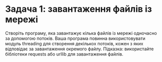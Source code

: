 # Задача 1: завантаження файлів із мережі

Створіть програму, яка завантажує кілька файлів із мережі одночасно за допомогою потоків. 
Ваша програма повинна використовувати модуль threading для створення декількох потоків, кожен з яких відповідає за завантаження окремого файлу.
Підказка: використайте бібліотеки requests або urllib для завантаження файлів.
